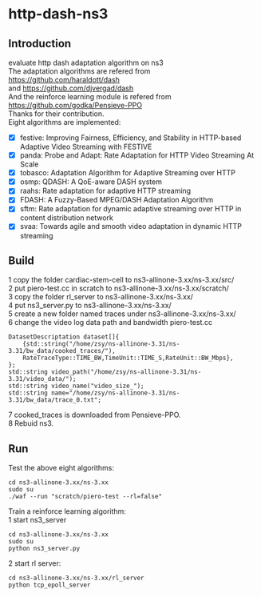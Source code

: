 # http-dash-ns3
## Introduction  
evaluate http dash adaptation algorithm on ns3  
The adaptation algorithms are refered from https://github.com/haraldott/dash   
and https://github.com/djvergad/dash   
And the reinforce learning module is refered from https://github.com/godka/Pensieve-PPO   
Thanks for their contribution.  
Eight algorithms are implemented:  
- [x] festive: Improving Fairness, Efficiency, and Stability in HTTP-based Adaptive Video Streaming with FESTIVE  
- [x] panda: Probe and Adapt: Rate Adaptation for HTTP Video Streaming At Scale  
- [x] tobasco: Adaptation Algorithm for Adaptive Streaming over HTTP  
- [x] osmp: QDASH: A QoE-aware DASH system  
- [x] raahs: Rate adaptation for adaptive HTTP streaming  
- [x] FDASH: A Fuzzy-Based MPEG/DASH Adaptation Algorithm   
- [x] sftm: Rate adaptation for dynamic adaptive streaming over HTTP in content distribution network  
- [x] svaa: Towards agile and smooth video adaptation in dynamic HTTP streaming  
## Build  
1 copy the folder cardiac-stem-cell to ns3-allinone-3.xx/ns-3.xx/src/  
2 put piero-test.cc in scratch to ns3-allinone-3.xx/ns-3.xx/scratch/  
3 copy the folder rl_server to  ns3-allinone-3.xx/ns-3.xx/  
4 put ns3_server.py to ns3-allinone-3.xx/ns-3.xx/  
5 create a new folder named traces under ns3-allinone-3.xx/ns-3.xx/  
6 change the video log data path and bandwidth piero-test.cc   
```
DatasetDescriptation dataset[]{  
    {std::string("/home/zsy/ns-allinone-3.31/ns-3.31/bw_data/cooked_traces/"),  
    RateTraceType::TIME_BW,TimeUnit::TIME_S,RateUnit::BW_Mbps},  
};  
std::string video_path("/home/zsy/ns-allinone-3.31/ns-3.31/video_data/");  
std::string video_name("video_size_");  
std::string name="/home/zsy/ns-allinone-3.31/ns-3.31/bw_data/trace_0.txt";  
```
7 cooked_traces is downloaded from Pensieve-PPO.  
8 Rebuid ns3.  
## Run  
Test the above eight algorithms:    
```
cd ns3-allinone-3.xx/ns-3.xx  
sudo su  
./waf --run "scratch/piero-test --rl=false"
```
Train a reinforce learning algorithm:  
1 start ns3_server  
```
cd ns3-allinone-3.xx/ns-3.xx  
sudo su  
python ns3_server.py  
```
2 start rl server:  
```
cd ns3-allinone-3.xx/ns-3.xx/rl_server  
python tcp_epoll_server  
```
  



